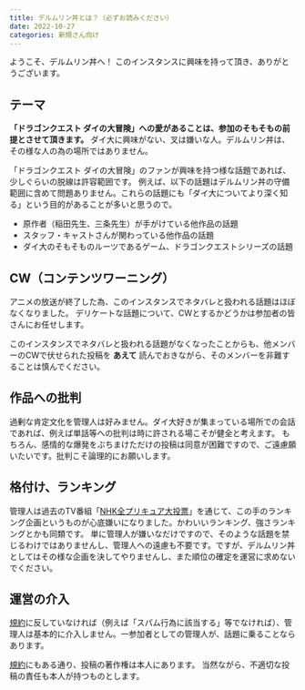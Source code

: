 ```yaml
---
title: デルムリン丼とは？（必ずお読みください）
date: 2022-10-27
categories: 新規さん向け
---
```


ようこそ、デルムリン丼へ！
このインスタンスに興味を持って頂き、ありがとうございます。

## テーマ

__「ドラゴンクエスト ダイの大冒険」への愛があることは、参加のそもそもの前提とさせて頂きます。__
ダイ大に興味がない、叉は嫌いな人。デルムリン丼は、その様な人の為の場所ではありません。

「ドラゴンクエスト ダイの大冒険」のファンが興味を持つ様な話題であれば、少しぐらいの脱線は許容範囲です。
例えば、以下の話題はデルムリン丼の守備範囲に含めて問題ありません。これらの話題にも「ダイ大についてより深く知る」という目的があることが多いと思うので。

- 原作者（稲田先生、三条先生）が手がけている他作品の話題
- スタッフ・キャストさんが関わっている他作品の話題
- ダイ大のそもそものルーツであるゲーム、ドラゴンクエストシリーズの話題

## CW（コンテンツワーニング）

アニメの放送が終了した為、このインスタンスでネタバレと扱われる話題はほぼなくなりました。
デリケートな話題について、CWとするかどうかは参加者の皆さんにお任せします。

このインスタンスでネタバレと扱われる話題がなくなったことからも、他メンバーのCWで伏せられた投稿を __あえて__ 読んでおきながら、そのメンバーを非難することは慎んでください。

## 作品への批判

過剰な肯定文化を管理人は好みません。ダイ大好きが集まっている場所での会話であれば、例えば単話等への批判は時に許される場こそが健全と考えます。
もちろん、感情的な爆発をぶちまけただけの投稿は同意が困難ですので、ご遠慮願いたいです。批判こそ論理的にお願いします。

## 格付け、ランキング

管理人は過去のTV番組「[NHK全プリキュア大投票](https://www.nhk.or.jp/anime/precure/)」を通じて、この手のランキング企画というものが心底嫌いになりました。かわいいランキング、強さランキングとかも同類です。
単に管理人が嫌いなだけですので、そのような話題を禁じるわけではありませんし、管理人への遠慮も不要です。ですが、デルムリン丼としてはその様な企画を決してやりませんし、また順位の確定を運営に求めないでください。

## 運営の介入

[規約](https://mstdn.delmulin.com/terms)に反していなければ（例えば「スパム行為に該当する」等でなければ）、管理人は基本的に介入しません。一参加者としての管理人が、話題に乗ることならあります。

[規約](https://mstdn.delmulin.com/terms)にもある通り、投稿の著作権は本人にあります。
当然ながら、不適切な投稿の責任も本人が持つものとします。
